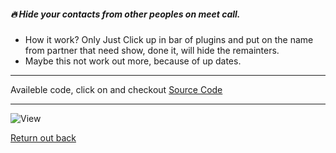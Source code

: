 ##### 🔥 Hide your contacts from other peoples on meet call. 

- How it work? Only Just Click up in bar of plugins and put on the name from partner that need show, done it, will hide the remainters.
- Maybe this not work out more, because of up dates. 

---

Availeble code, click on and checkout [Source Code](https://github.com/devnaelson/devnaelson/tree/main/projects/hide-whatsapp/code)

---

![View](https://i.imgur.com/pWKy1hC.jpg)


[Return out back](https://github.com/devnaelson)
